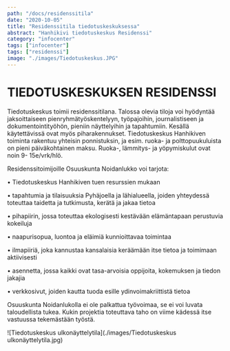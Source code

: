 ```yaml
---
path: "/docs/residenssitila"
date: "2020-10-05"
title: "Residenssitila tiedotuskeskuksessa"
abstract: "Hanhikivi tiedotuskeskus Residenssi"
category: "infocenter"
tags: ["infocenter"]
tags: ["residenssi"]
image: "./images/Tiedotuskeskus.JPG"
---
```


# TIEDOTUSKESKUKSEN RESIDENSSI

Tiedotuskeskus toimii residenssitilana. 
Talossa olevia tiloja voi hyödyntää  jaksoittaiseen pienryhmätyöskentelyyn, työpajoihin, journalistiseen ja dokumentointityöhön, pieniin näyttelyihin ja tapahtumiin. 
Kesällä käytettävissä ovat myös piharakennukset. 
Tiedotuskeskus Hanhikiven toiminta rakentuu yhteisin ponnistuksin, ja esim. ruoka- ja polttopuukuluista on pieni päiväkohtainen maksu. 
Ruoka-, lämmitys- ja yöpymiskulut ovat noin 9- 15e/vrk/hlö.

Residenssitoimijoille Osuuskunta Noidanlukko voi tarjota:

• Tiedotuskeskus Hanhikiven tuen resurssien mukaan

• tapahtumia ja tilaisuuksia Pyhäjoella ja lähialueella, joiden yhteydessä toteuttaa taidetta ja tutkimusta, kerätä ja jakaa tietoa

• pihapiirin, jossa toteuttaa ekologisesti kestävään elämäntapaan perustuvia kokeiluja

• naapurisopua, luontoa ja eläimiä kunnioittavaa toimintaa

• ilmapiiriä, joka kannustaa kansalaisia keräämään itse tietoa ja toimimaan aktiivisesti

• asennetta, jossa kaikki ovat tasa-arvoisia oppijoita, kokemuksen ja tiedon jakajia

• verkkosivut, joiden kautta tuoda esille ydinvoimakriittistä tietoa

Osuuskunta Noidanlukolla ei ole palkattua työvoimaa, se ei voi luvata taloudellista tukea. Kukin projektia toteuttava taho on viime kädessä itse vastuussa tekemästään työstä.

![Tiedotuskeskus ulkonäyttelytila](./images/Tiedotuskeskus ulkonäyttelytila.jpg)

